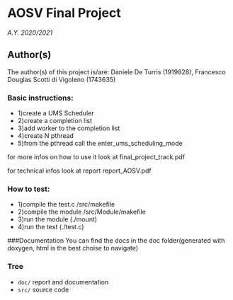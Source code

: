 # AOSV Final Project
_A.Y. 2020/2021_

## Author(s)

The author(s) of this project is/are: Daniele De Turris (1919828), Francesco Douglas Scotti di Vigoleno (1743635) 

### Basic instructions:
  * 1)create a UMS Scheduler
  * 2)create a completion list
  * 3)add worker to the completion list
  * 4)create N pthread
  * 5)from the pthread call the enter_ums_scheduling_mode

for more infos on how to use it look at final_project_track.pdf 

for technical infos look at report report_AOSV.pdf

### How to test:
* 1)compile the test.c /src/makefile
* 2)compile the module /src/Module/makefile
* 3)run the module (./mount)
* 4)run the test (./test.c) 


###Documentation
You can find the docs in the doc folder(generated with doxygen, html is the best choise to navigate)

### Tree
- `doc/` report and documentation
- `src/` source code
